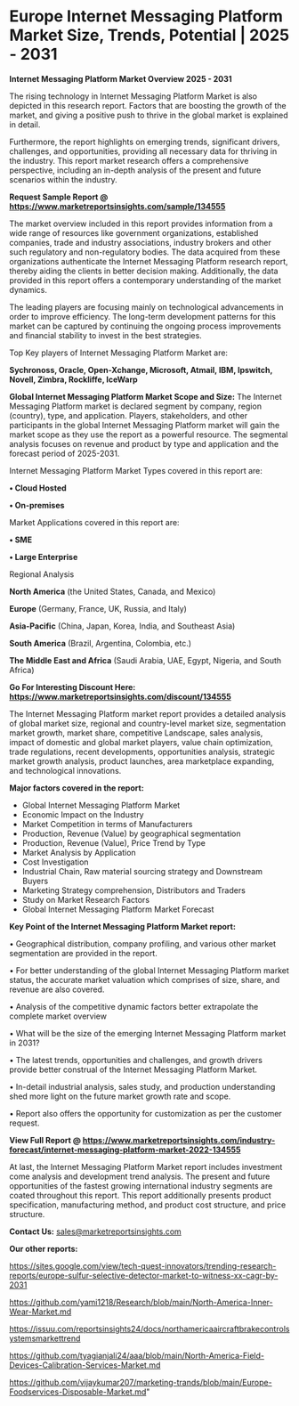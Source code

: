 # Europe Internet Messaging Platform Market Size, Trends, Potential | 2025 - 2031

<Strong> Internet Messaging Platform Market Overview 2025 - 2031</strong>

The rising technology in Internet Messaging Platform Market is also depicted in this research report. Factors that are boosting the growth of the market, and giving a positive push to thrive in the global market is explained in detail.

Furthermore, the report highlights on emerging trends, significant drivers, challenges, and opportunities, providing all necessary data for thriving in the industry. This report market research offers a comprehensive perspective, including an in-depth analysis of the present and future scenarios within the industry.

<strong>Request Sample Report @ <a href=https://www.marketreportsinsights.com/sample/134555>https://www.marketreportsinsights.com/sample/134555</a></strong>

The market overview included in this report provides information from a wide range of resources like government organizations, established companies, trade and industry associations, industry brokers and other such regulatory and non-regulatory bodies. The data acquired from these organizations authenticate the Internet Messaging Platform research report, thereby aiding the clients in better decision making. Additionally, the data provided in this report offers a contemporary understanding of the market dynamics.

The leading players are focusing mainly on technological advancements in order to improve efficiency. The long-term development patterns for this market can be captured by continuing the ongoing process improvements and financial stability to invest in the best strategies.

Top Key players of Internet Messaging Platform Market are:

<strong>Sychronoss, Oracle, Open-Xchange, Microsoft, Atmail, IBM, Ipswitch, Novell, Zimbra, Rockliffe, IceWarp</strong>

<strong><b>Global Internet Messaging Platform Market Scope and Size:</b></strong>
The Internet Messaging Platform market is declared segment by company, region (country), type, and application. Players, stakeholders, and other participants in the global Internet Messaging Platform market will gain the market scope as they use the report as a powerful resource. The segmental analysis focuses on revenue and product by type and application and the forecast period of 2025-2031.

Internet Messaging Platform Market Types covered in this report are:

<strong>• Cloud Hosted

• On-premises</strong>

Market Applications covered in this report are:

<strong>• SME

• Large Enterprise</strong> 

Regional Analysis

<strong>North America</strong> (the United States, Canada, and Mexico)

<strong>Europe</strong> (Germany, France, UK, Russia, and Italy)

<strong>Asia-Pacific</strong> (China, Japan, Korea, India, and Southeast Asia)

<strong>South America</strong> (Brazil, Argentina, Colombia, etc.)

<strong>The Middle East and Africa</strong> (Saudi Arabia, UAE, Egypt, Nigeria, and South Africa)

<strong>Go For Interesting Discount Here: <a href=https://www.marketreportsinsights.com/discount/134555>https://www.marketreportsinsights.com/discount/134555</a></strong>

The Internet Messaging Platform market report provides a detailed analysis of global market size, regional and country-level market size, segmentation market growth, market share, competitive Landscape, sales analysis, impact of domestic and global market players, value chain optimization, trade regulations, recent developments, opportunities analysis, strategic market growth analysis, product launches, area marketplace expanding, and technological innovations.

<strong><b>Major factors covered in the report:</b></strong>
<ul>
  <li>Global Internet Messaging Platform Market </li>
  <li>Economic Impact on the Industry</li>
  <li>Market Competition in terms of Manufacturers</li>
  <li>Production, Revenue (Value) by geographical segmentation</li>
  <li>Production, Revenue (Value), Price Trend by Type</li>
  <li>Market Analysis by Application</li>
  <li>Cost Investigation</li>
  <li>Industrial Chain, Raw material sourcing strategy and Downstream Buyers</li>
  <li>Marketing Strategy comprehension, Distributors and Traders</li>
  <li>Study on Market Research Factors</li>
  <li>Global Internet Messaging Platform Market Forecast</li>
</ul>

<strong><b>Key Point of the Internet Messaging Platform Market report:</b></strong>

• Geographical distribution, company profiling, and various other market segmentation are provided in the report.

• For better understanding of the global Internet Messaging Platform market status, the accurate market valuation which comprises of size, share, and revenue are also covered.

• Analysis of the competitive dynamic factors better extrapolate the complete market overview

• What will be the size of the emerging Internet Messaging Platform market in 2031?

• The latest trends, opportunities and challenges, and growth drivers provide better construal of the Internet Messaging Platform Market.

• In-detail industrial analysis, sales study, and production understanding shed more light on the future market growth rate and scope.

• Report also offers the opportunity for customization as per the customer request.

<strong><b>View Full Report @ <a href=https://www.marketreportsinsights.com/industry-forecast/internet-messaging-platform-market-2022-134555>https://www.marketreportsinsights.com/industry-forecast/internet-messaging-platform-market-2022-134555</a></b></strong>


At last, the Internet Messaging Platform Market report includes investment come analysis and development trend analysis. The present and future opportunities of the fastest growing international industry segments are coated throughout this report. This report additionally presents product specification, manufacturing method, and product cost structure, and price structure.

<strong>Contact Us:</strong>
sales@marketreportsinsights.com

<strong>Our other reports:</strong>

<a href=https://sites.google.com/view/tech-quest-innovators/trending-research-reports/europe-sulfur-selective-detector-market-to-witness-xx-cagr-by-2031>https://sites.google.com/view/tech-quest-innovators/trending-research-reports/europe-sulfur-selective-detector-market-to-witness-xx-cagr-by-2031</a>

<a href=https://github.com/yami1218/Research/blob/main/North-America-Inner-Wear-Market.md>https://github.com/yami1218/Research/blob/main/North-America-Inner-Wear-Market.md</a>

<a href=https://issuu.com/reportsinsights24/docs/northamericaaircraftbrakecontrolsystemsmarkettrend>https://issuu.com/reportsinsights24/docs/northamericaaircraftbrakecontrolsystemsmarkettrend</a>

<a href=https://github.com/tyagianjali24/aaa/blob/main/North-America-Field-Devices-Calibration-Services-Market.md>https://github.com/tyagianjali24/aaa/blob/main/North-America-Field-Devices-Calibration-Services-Market.md</a>

<a href=https://github.com/vijaykumar207/marketing-trands/blob/main/Europe-Foodservices-Disposable-Market.md>https://github.com/vijaykumar207/marketing-trands/blob/main/Europe-Foodservices-Disposable-Market.md</a>"
